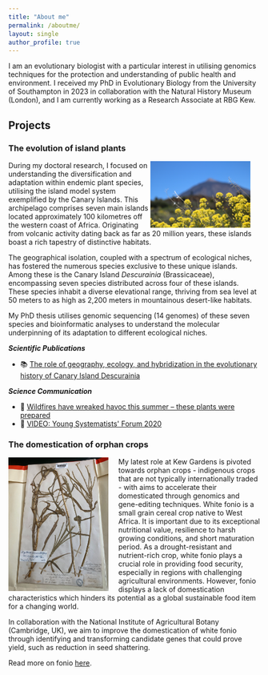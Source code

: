 ```yaml
---
title: "About me"
permalink: /aboutme/
layout: single
author_profile: true
---
```


I am an evolutionary biologist with a particular interest in utilising genomics techniques for the protection and understanding of public health and environment. I received my PhD in Evolutionary Biology from the University of Southampton in 2023 in collaboration with the Natural History Museum (London), and I am currently working as a Research Associate at RBG Kew.   

## Projects ##
### The evolution of island plants ###
<img align="right" src="/images/IMG_1588.JPG" width="200px" style="margin-right: 20px;"/>

During my doctoral research, I focused on understanding the diversification and adaptation within endemic plant species, utilising the island model system exemplified by the Canary Islands. This archipelago comprises seven main islands located approximately 100 kilometres off the western coast of Africa. Originating from volcanic activity dating back as far as 20 million years, these islands boast a rich tapestry of distinctive habitats.

The geographical isolation, coupled with a spectrum of ecological niches, has fostered the numerous species exclusive to these unique islands. Among these is the Canary Island _Descurainia_ (Brassicaceae), encompassing seven species distributed across four of these islands. These species inhabit a diverse elevational range, thriving from sea level at 50 meters to as high as 2,200 meters in mountainous desert-like habitats.

My PhD thesis utilises genomic sequencing (14 genomes) of these seven species and bioinformatic analyses to understand the molecular underpinning of its adaptation to different ecological niches.

***Scientific Publications***

- 📚 [The role of geography, ecology, and hybridization in the evolutionary history of Canary Island Descurainia](https://bsapubs.onlinelibrary.wiley.com/doi/full/10.1002/ajb2.16162)

***Science Communication***

- 📰 [Wildfires have wreaked havoc this summer – these plants were prepared](https://theconversation.com/wildfires-have-wreaked-havoc-this-summer-these-plants-were-prepared-212669)
- 🎥 [VIDEO: Young Systematists' Forum 2020](https://www.youtube.com/watch?v=Xt2V-N9Ioi4)


### The domestication of orphan crops ###
<img align="left" src="/images/WhatsApp%20Image%202024-01-04%20at%2015.15.22_2c8e552a.jpg" width="200px" style="margin-right: 20px;"/>
My latest role at Kew Gardens is pivoted towards orphan crops - indigenous crops that are not typically internationally traded - with aims to accelerate their domesticated through genomics and gene-editing techniques. White fonio is a small grain cereal crop native to West Africa. It is important due to its exceptional nutritional value, resilience to harsh growing conditions, and short maturation period. As a drought-resistant and nutrient-rich crop, white fonio plays a crucial role in providing food security, especially in regions with challenging agricultural environments. However, fonio displays a lack of domestication characteristics which hinders its potential as a global sustainable food item for a changing world. 

In collaboration with the National Institute of Agricultural Botany (Cambridge, UK), we aim to improve the domestication of white fonio through identifying and transforming candidate genes that could prove yield, such as reduction in seed shattering.

Read more on fonio [here](https://www.kew.org/read-and-watch/fonio-journey-in-guinea).
